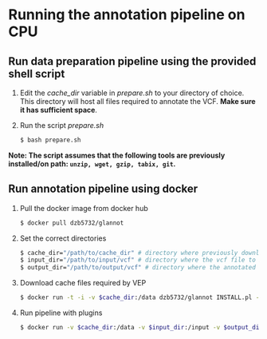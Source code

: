# Running the annotation pipeline on CPU

## Run data preparation pipeline using the provided shell script

1. Edit the *cache_dir* variable in *prepare.sh* to your directory of choice. This directory will host all files required to annotate the VCF. __Make sure it has sufficient space__. 

2. Run the script *prepare.sh*
    ```bash
    $ bash prepare.sh
    ```

**Note: The script assumes that the following tools are previously installed/on path: ```unzip, wget, gzip, tabix, git```.**


## Run annotation pipeline using docker 

1. Pull the docker image from docker hub
    ```bash
    $ docker pull dzb5732/glannot
    ```

2. Set the correct directories
    ```bash
    $ cache_dir="/path/to/cache_dir" # directory where previously downloaded files are stored
    $ input_dir="/path/to/input/vcf" # directory where the vcf file to be annotated is stored
    $ output_dir="/path/to/output/vcf" # directory where the annotated vcf file will be stored
    ```

3. Download cache files required by VEP
    ```bash
    $ docker run -t -i -v $cache_dir:/data dzb5732/glannot INSTALL.pl -a cf -s homo_sapiens -y GRCh38
    ```

4. Run pipeline with plugins
    ```bash
    $ docker run -v $cache_dir:/data -v $input_dir:/input -v $output_dir:/output dzb5732/glannot vep --cache --vcf -i /input/chr22.vcf.gz -o /output/chr22.vcf  --plugin LoF,loftee_path:/plugins,gerp_bigwig:loftee/gerp_conservation_scores.homo_sapiens.GRCh38.bw,human_ancestor_fa:loftee/human_ancestor.fa.gz,conservation_file:loftee/loftee.sql --plugin CADD,cadd/whole_genome_SNVs.tsv.gz,cadd/InDels.tsv.gz --plugin dbNSFP,dbnsfp/dbNSFP4.3a_grch38.gz,LRT_score,GERP++_RS
    ```
